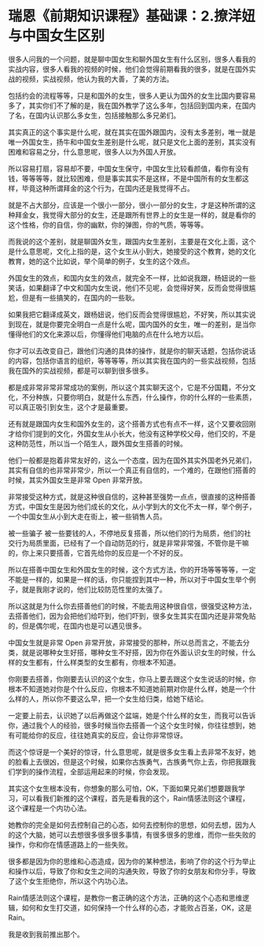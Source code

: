 # 瑞恩《前期知识课程》基础课：2.撩洋妞与中国女生区别

很多人问我的一个问题，就是聊中国女生和聊外国女生有什么区别，很多人看我的实战内容，很多人看我的视频的时候，他们会觉得前期看我的很多，就是在国外实战的视频，实战视频，他认为我的大善，了美的方法。

包括约会的流程等等，只是和国外的女生，很多人更认为国外的女生比国内要容易多了，其实你们不了解的是，我在国外教学了这么多年，包括回到国内来，在国内了名，在国内认识那么多女生，包括接触那么多兄弟们。

其实真正的这个事实是什么呢，就在其实在国外跟国内，没有太多差别，唯一就是唯一外国女生，扬牛和中国女生差别是什么呢，就只是文化上面的差别，其实没有困难和容易之分，什么意思呢，很多人以为外国人开放。

所以容易打扇，容易却不要，中国女生保守，中国女生比较看颜值，看你有没有钱，等等等等，就比较困难，但是事实其实不是这样，不是中国所有的女生都这样，毕竟这种所谓拜金的这个行为，在国内还是我觉得不占。

就是不占大部分，应该是一个很小一部分，很小一部分的女生，才是这种所谓的这种拜金女，我觉得大部分的女生，还是跟所有世界上的女生是一样的，就是看你的这个性格，你的自信，你的幽默，你的弹图，你的气质，等等等。

而我说的这个差别，就是聊国外女生，跟国内女生差别，主要是在文化上面，这个是什么意思呢，文化上指的是，这个女生从小到大，她接受的这个教育，她的文化教育，她的这个比如说，举个简单的例子，女生的这个效点。

外国女生的效点，和国内女生的效点，就完全不一样，比如说我跟，杨妞说的一些笑话，如果翻译了中文和国内女生说，他们不见呢，会觉得好笑，反而会觉得很尴尬，但是有一些搞笑的，在国内的一些耿。

如果我把它翻译成英文，跟杨妞说，他们反而会觉得很尴尬，不好笑，所以其实说到现在，就是你要完全明白一点是什么呢，国内国外的女生，唯一的差别，是当你懂得他们的文化来源以后，你懂得他们电脑的点在什么地方以后。

你才可以去改变自己，跟他们沟通的具体的操作，就是你的聊天话题，包括你说话的内容，包括你语言的组织，等等等等，所以其实我在国内的一些实战视频，包括我在国外的实战视频，都是可以聊到很多很多。

都是成非常非常非常成功的案例，所以这个其实聊天这个，它是不分国籍，不分文化，不分种族，只要你明白，就是什么东西，什么操作，你的什么样的一些素质，可以真正吸引到女生，这个才是最重要。

还有就是跟国内女生和国外女生的，这个搭善方式也有点不一样，这个又要收回刚才给你们提到的文化，外国女生从小长大，他没有这种学校父母，他们交的，不是这种防范性，所以当一个陌生人，跟外国女生搭善的时候。

他们一般都是抱着非常友好的，这么一个态度，因为在国外其实外国老外兄弟们，其实有自信的也非常非常少，所以一个真正有自信的，一个难的，在跟他们搭善的时候，其实外国女生是非常 Open 非常开放。

非常接受这种方式，就是这种很自信的，这种甚至强势一点点，很直接的这种搭善方式，中国女生是因为他们成长的文化，从小学到大的文化不太一样，举个例子，一个中国女生从小到大走在街上，被一些销售人员。

被一些骗子 被一些要钱的人，不停地反复搭善，所以他们的行为局质，他们的社交行为局质里面，已经有了一个自动防范的行，就是非常非常强，不管你是干嘛的，你上来只要搭善，它首先给你的反应是一个不好的反。

所以在搭善中国女生和外国女生的时候，这个方式方法，你的开场等等等等，一定不能是一样的，如果是一样的话，你只能捏到其中一种，所以对于中国女生举个例子，就是我刚才说的，他们比较防范性里的太强了。

所以这就是为什么你去搭善他们的时候，不能去用这种很自信，很强受这种方法，去搭善他们，因为会把他们给吓到，他们吓到，很多女生其实在国内还是非常免贴的，但是偶尔呢，在国内也是可以遇见很多。

中国女生就是非常 Open 非常开放，非常接受的那种，所以总而言之，不能去分类，就是说哪种女生好搭，哪种女生不好搭，因为你在外面认识女生的时候，什么样的女生都有，什么样类型的女生都有，你根本不知道。

你刚要去搭善，你刚要去认识的这个女生，你马上要去跟这个女生说话的时候，你根本不知道她对你是个什么反应，你根本不知道她前期对你是什么样，她是一个什么样的人，所以你不要这么早，把一个女生给归类，给她下结论。

一定要上前去，认识她了以后再做这个盆端，她是个什么样的女生，而我可以告诉你，通过我个人的经验，很多时候当你去搭善一个这个女生时候，你往往想到，她有可能给你的反应，往往她真实的反应，会让你非常惊讶。

而这个惊讶是一个美好的惊讶，什么意思呢，就是很多女生看上去非常不友好，她的脸看上去很凶，但是这个时候，如果你古族勇气，古族勇气你上去，你把我跟我们学到的操作流程，全部运用起来的时候，你会发现。

其实这个女生根本没有，你想象的那么可怕，OK，下面如果兄弟们想要跟我学习，可以看我们新推的这个课程，首先是看我的这个，Rain情感法则这个课程，这个课程是一个内功心法。

她教你的完全是如何去控制自己的心态，如何去控制你的思想，如何去想，因为人的这个大脑，她可以去想很多很多很多事情，有很多很多的思维，而你一些失败的操作，你和你在情感道路上的一些失败。

很多都是因为你的思维和心态造成，因为你的某种想法，影响了你的这个行为举止和操作以后，导致了你和女生之间的沟通失败，导致了你的女朋友和你分手，导致了这个女生拒绝你，所以这个内功心法。

Rain情感法则这个课程，是教你一套正确的这个方法，正确的这个心态和思维逻辑，如何和女生打交道，如何保持一个什么样的心态，才能败占百圣，OK，这是Rain。

我是收到我前推出那个。